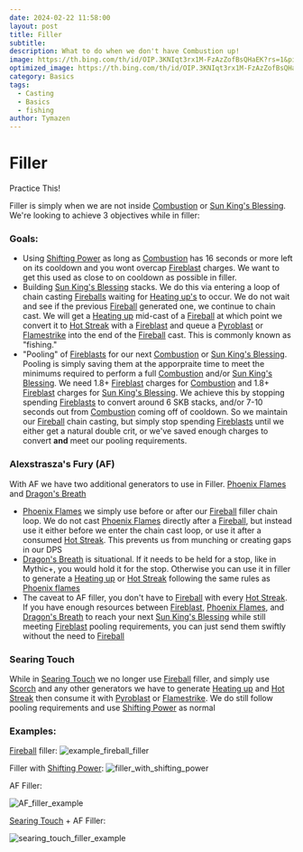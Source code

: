 ```yaml
---
date: 2024-02-22 11:58:00
layout: post
title: Filler
subtitle:
description: What to do when we don't have Combustion up!
image: https://th.bing.com/th/id/OIP.3KNIqt3rx1M-FzAzZofBsQHaEK?rs=1&pid=ImgDetMain
optimized_image: https://th.bing.com/th/id/OIP.3KNIqt3rx1M-FzAzZofBsQHaEK?rs=1&pid=ImgDetMain
category: Basics
tags:
  - Casting
  - Basics
  - fishing
author: Tymazen
---
```

# Filler
Practice This!

   Filler is simply when we are not inside [Combustion](https://www.wowhead.com/spell=190319/combustion) or [Sun King's Blessing](https://www.wowhead.com/spell=383886/sun-kings-blessing). We're looking to achieve 3 objectives while in filler:

### Goals:
- Using [Shifting Power](https://www.wowhead.com/spell=382440/shifting-power) as long as [Combustion](https://www.wowhead.com/spell=190319/combustion) has 16 seconds or more left on its cooldown and you wont overcap [Fireblast](https://www.wowhead.com/spell=108853/fire-blast) charges. We want to get this used as close to on cooldown as possible in filler.  
- Building [Sun King's Blessing](https://www.wowhead.com/spell=383886/sun-kings-blessing) stacks. We do this via entering a loop of chain casting [Fireballs](https://www.wowhead.com/spell=133/fireball) waiting for [Heating up's](https://www.wowhead.com/spell=48107/heating-up) to occur. We do not wait and see if the previous [Fireball](https://www.wowhead.com/spell=133/fireball) generated one, we continue to chain cast. We will get a [Heating up](https://www.wowhead.com/spell=48107/heating-up) mid-cast of a [Fireball](https://www.wowhead.com/spell=133/fireball) at which point we convert it to [Hot Streak](https://www.wowhead.com/spell=48108/hot-streak) with a [Fireblast](https://www.wowhead.com/spell=108853/fire-blast) and queue a [Pyroblast](https://www.wowhead.com/spell=11366/pyroblast) or [Flamestrike](https://www.wowhead.com/spell=2120/flamestrike) into the end of the [Fireball](https://www.wowhead.com/spell=133/fireball) cast. This is commonly known as "fishing."
- "Pooling" of [Fireblasts](https://www.wowhead.com/spell=108853/fire-blast) for our next [Combustion](https://www.wowhead.com/spell=190319/combustion) or [Sun King's Blessing](https://www.wowhead.com/spell=383886/sun-kings-blessing). Pooling is simply saving them at the apporpraite time to meet the minimums required to perform a full [Combustion](https://www.wowhead.com/spell=190319/combustion) and/or [Sun King's Blessing](https://www.wowhead.com/spell=383886/sun-kings-blessing). We need 1.8+ [Fireblast](https://www.wowhead.com/spell=108853/fire-blast) charges for [Combustion](https://www.wowhead.com/spell=190319/combustion) and 1.8+ [Fireblast](https://www.wowhead.com/spell=108853/fire-blast) charges for [Sun King's Blessing](https://www.wowhead.com/spell=383886/sun-kings-blessing). We achieve this by stopping spending [Fireblasts](https://www.wowhead.com/spell=108853/fire-blast) to convert around 6 SKB stacks, and/or 7-10 seconds out from [Combustion](https://www.wowhead.com/spell=190319/combustion) coming off of cooldown. So we maintain our [Fireball](https://www.wowhead.com/spell=133/fireball) chain casting, but simply stop spending [Fireblasts](https://www.wowhead.com/spell=108853/fire-blast) until we either get a natural double crit, or we've saved enough charges to convert __and__ meet our pooling requirements.


### Alexstrasza's Fury (AF)
With AF we have two additional generators to use in Filler. [Phoenix Flames](https://www.wowhead.com/spell=257541/phoenix-flames) and [Dragon's Breath](https://www.wowhead.com/spell=31661/dragons-breath)
- [Phoenix Flames](https://www.wowhead.com/spell=257541/phoenix-flames) we simply use before or after our [Fireball](https://www.wowhead.com/spell=133/fireball) filler chain loop. We do not cast [Phoenix Flames](https://www.wowhead.com/spell=257541/phoenix-flames) directly after a [Fireball](https://www.wowhead.com/spell=133/fireball), but instead use it either before we enter the chain cast loop, or use it after a consumed [Hot Streak](https://www.wowhead.com/spell=48108/hot-streak). This prevents us from munching or creating gaps in our DPS
- [Dragon's Breath]((https://www.wowhead.com/spell=31661/dragons-breath)) is situational. If it needs to be held for a stop, like in Mythic+, you would hold it for the stop. Otherwise you can use it in filler to generate a [Heating up](https://www.wowhead.com/spell=48107/heating-up) or [Hot Streak](https://www.wowhead.com/spell=48108/hot-streak) following the same rules as [Phoenix flames](https://www.wowhead.com/spell=257541/phoenix-flames)
- The caveat to AF filler, you don't have to [Fireball](https://www.wowhead.com/spell=133/fireball) with every [Hot Streak](https://www.wowhead.com/spell=48108/hot-streak). If you have enough resources between [Fireblast](https://www.wowhead.com/spell=108853/fire-blast), [Phoenix Flames](https://www.wowhead.com/spell=257541/phoenix-flames), and [Dragon's Breath](https://www.wowhead.com/spell=31661/dragons-breath) to reach your next [Sun King's Blessing](https://www.wowhead.com/spell=383886/sun-kings-blessing) while still meeting [Fireblast](https://www.wowhead.com/spell=108853/fire-blast) pooling requirements, you can just send them swiftly without the need to [Fireball](https://www.wowhead.com/spell=133/fireball)

### Searing Touch
While in [Searing Touch](https://www.wowhead.com/spell=269644/searing-touch) we no longer use [Fireball](https://www.wowhead.com/spell=133/fireball) filler, and simply use [Scorch](https://www.wowhead.com/spell=2948/scorch) and any other generators we have to generate [Heating up](https://www.wowhead.com/spell=48107/heating-up) and [Hot Streak](https://www.wowhead.com/spell=48108/hot-streak) then consume it with [Pyroblast](https://www.wowhead.com/spell=11366/pyroblast) or [Flamestrike](https://www.wowhead.com/spell=2120/flamestrike). We do still follow pooling requirements and use [Shifting Power](https://www.wowhead.com/spell=382440/shifting-power) as normal

### Examples:
[Fireball](https://www.wowhead.com/spell=133/fireball) filler:
![example_fireball_filler](https://github.com/Tymazen/images/assets/67207109/8afc2275-6916-4c82-a552-8739d9731296)

Filler with [Shifting Power](https://www.wowhead.com/spell=382440/shifting-power):
![filler_with_shifting_power](https://github.com/Tymazen/images/assets/67207109/7c49ae40-5d5e-4b67-a48e-c30c17eb31dd)

AF Filler:

![AF_filler_example](https://github.com/Tymazen/images/assets/67207109/2cab6fce-5725-4c39-85cc-32a1d157f1f6)

[Searing Touch](https://www.wowhead.com/spell=269644/searing-touch) + AF Filler:

![searing_touch_filler_example](https://github.com/Tymazen/images/assets/67207109/e66801c4-fa4c-4080-858c-bca18569f3b9)

